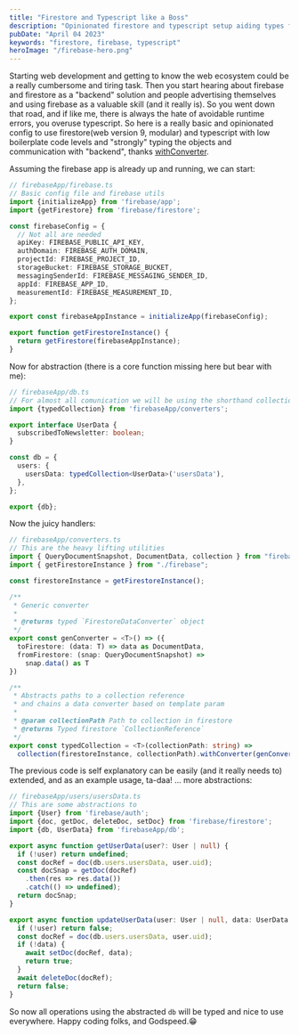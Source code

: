 ```yaml
---
title: "Firestore and Typescript like a Boss"
description: "Opinionated firestore and typescript setup aiding types for communication"
pubDate: "April 04 2023"
keywords: "firestore, firebase, typescript"
heroImage: "/firebase-hero.png"
---
```


Starting web development and getting to know the web ecosystem could be a really cumbersome and tiring task. Then you start hearing about firebase and firestore as a "backend" solution and people advertising themselves and using firebase as a valuable skill (and it really is). So you went down that road, and if like me, there is always the hate of avoidable runtime errors, you overuse typescript. So here is a really basic and opinionated config to use firestore(web version 9, modular) and typescript with low boilerplate code levels and "strongly" typing the objects and communication with "backend", thanks [withConverter](https://firebase.google.com/docs/reference/js/firestore_.firestoredataconverter).

Assuming the firebase app is already up and running, we can start:
```typescript
// firebaseApp/firebase.ts
// Basic config file and firebase utils
import {initializeApp} from 'firebase/app';
import {getFirestore} from 'firebase/firestore';

const firebaseConfig = {
  // Not all are needed
  apiKey: FIREBASE_PUBLIC_API_KEY,
  authDomain: FIREBASE_AUTH_DOMAIN,
  projectId: FIREBASE_PROJECT_ID,
  storageBucket: FIREBASE_STORAGE_BUCKET,
  messagingSenderId: FIREBASE_MESSAGING_SENDER_ID,
  appId: FIREBASE_APP_ID,
  measurementId: FIREBASE_MEASUREMENT_ID,
};

export const firebaseAppInstance = initializeApp(firebaseConfig);

export function getFirestoreInstance() {
  return getFirestore(firebaseAppInstance);
}
```

Now for abstraction (there is a core function missing here but bear with me):
```typescript
// firebaseApp/db.ts
// For almost all comunication we will be using the shorthand collections from here
import {typedCollection} from 'firebaseApp/converters';

export interface UserData {
  subscribedToNewsletter: boolean;
}

const db = {
  users: {
    usersData: typedCollection<UserData>('usersData'),
  },
};

export {db};
```

Now the juicy handlers:
```typescript
// firebaseApp/converters.ts
// This are the heavy lifting utilities
import { QueryDocumentSnapshot, DocumentData, collection } from "firebase/firestore";
import { getFirestoreInstance } from "./firebase";

const firestoreInstance = getFirestoreInstance();

/** 
 * Generic converter
 * 
 * @returns typed `FirestoreDataConverter` object
 */
export const genConverter = <T>() => ({
  toFirestore: (data: T) => data as DocumentData,
  fromFirestore: (snap: QueryDocumentSnapshot) =>
    snap.data() as T
})

/**
 * Abstracts paths to a collection reference
 * and chains a data converter based on template param
 *
 * @param collectionPath Path to collection in firestore
 * @returns Typed firestore `CollectionReference`
 */
export const typedCollection = <T>(collectionPath: string) =>
  collection(firestoreInstance, collectionPath).withConverter(genConverter<T>());
```

The previous code is self explanatory can be easily (and it really needs to) extended, and as an example usage, ta-daa! ... more abstractions:

```typescript
// firebaseApp/users/usersData.ts
// This are some abstractions to 
import {User} from 'firebase/auth';
import {doc, getDoc, deleteDoc, setDoc} from 'firebase/firestore';
import {db, UserData} from 'firebaseApp/db';

export async function getUserData(user?: User | null) {
  if (!user) return undefined;
  const docRef = doc(db.users.usersData, user.uid);
  const docSnap = getDoc(docRef)
    .then(res => res.data())
    .catch(() => undefined);
  return docSnap;
}

export async function updateUserData(user: User | null, data: UserData | null) {
  if (!user) return false;
  const docRef = doc(db.users.usersData, user.uid);
  if (!data) {
    await setDoc(docRef, data);
    return true;
  }
  await deleteDoc(docRef);
  return false;
}


```

 So now all operations using the abstracted `db` will be typed and nice to use everywhere. Happy coding folks, and Godspeed.😁

